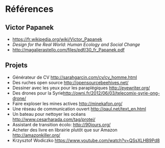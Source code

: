 # Références

## Victor Papanek
- <https://fr.wikipedia.org/wiki/Victor_Papanek>
- *Design for the Real World: Human Ecology and Social Change*
- <http://magalierastello.com/files/pdf/30_fr_Papanek.pdf>


## Projets
- Générateur de CV <http://sarahgarcin.com/cv/cv_homme.html>
- Des ruches open source <http://opensourcebeehives.net/>
- Dessiner avec les yeux pour les paraplégiques <http://eyewriter.org/>
- Des drones pour la Syrie<http://owni.fr/2012/06/03/telecomix-syrie-ong-drone/>
- Faire exploser les mines actives <http://minekafon.org/>
- Une réseau de communication ouvert <http://qaul.net/text_en.html>
- Un bateau pour nettoyer les océans <http://www.cesarharada.com/tag/protei/>
- Assistant de transition écolo: <http://90jours.org/>
- Acheter des livre en librairie plutôt que sur Amazon <http://amazonkiller.org/>
- Krzysztof Wodiczko
<https://www.youtube.com/watch?v=QSsXLHB9Pd8>


